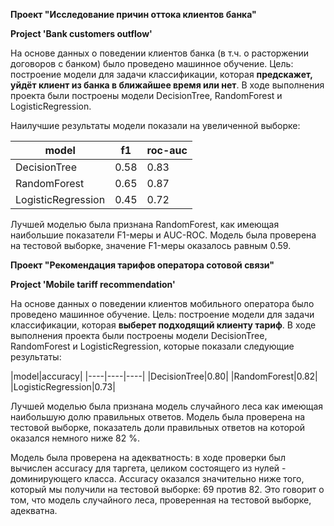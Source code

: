 **Проект "Исследование причин оттока клиентов банка"**

**Project 'Bank customers outflow'**

На основе данных о поведении клиентов банка (в т.ч. о расторжении договоров с банком) было проведено машинное обучение. Цель: построение модели для задачи классификации, которая **предскажет, уйдёт клиент из банка в ближайшее время или нет**. В ходе выполнения проекта были построены модели DecisionTree, RandomForest и LogisticRegression.

Наилучшие результаты модели показали на увеличенной выборке:

|model|f1|roc-auc|
|----|----|----|
|DecisionTree|0.58|0.83|
|RandomForest|0.65|0.87|
|LogisticRegression|0.45|0.72|

Лучшей моделью была признана RandomForest, как имеющая наибольшие показатели F1-меры и AUC-ROC. Модель была проверена на тестовой выборке, значение F1-меры оказалось равным 0.59. 

**Проект "Рекомендация тарифов оператора сотовой связи"**

**Project 'Mobile tariff recommendation'**

На основе данных о поведении клиентов мобильного оператора было проведено машинное обучение. Цель: построение модели для задачи классификации, которая **выберет подходящий клиенту тариф**. В ходе выполнения проекта были построены модели DecisionTree, RandomForest и LogisticRegression, которые показали следующие результаты:

|model|accuracy|
|----|----|----|
|DecisionTree|0.80|
|RandomForest|0.82|
|LogisticRegression|0.73|

Лучшей моделью была признана модель случайного леса как имеющая наибольшую долю правильных ответов. Модель была проверена на тестовой выборке, показатель доли правильных ответов на которой оказался немного ниже 82 %. 

Модель была проверена на адекватность: в ходе проверки был вычислен accuracy для таргета, целиком состоящего из нулей - доминирующего класса. Accuracy оказался значительно ниже того, который мы получили на тестовой выборке: 69 против 82. Это говорит о том, что модель случайного леса, проверенная на тестовой выборке, адекватна.
